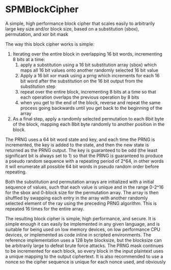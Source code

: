 # SPMBlockCipher
A simple, high performance block cipher that scales easily to arbitrarily large key size and/or block size, based on a substitution (sbox), permutation, and xor bit mask

The way this block cipher works is simple:

1) Iterating over the entire block in overlapping 16 bit words, incrementing 8 bits at a time:
    1) apply a substitution using a 16 bit substitution array (sbox) which maps all 16 bit values onto another randomly selected 16 bit value
    2) Apply a 16 bit xor mask using a prng which increments for each 16 bit word after the substitution on the 16 bit output from the substitution step
    3) repeat over the entire block, incrementing 8 bits at a time so that each operation overlaps the previous operation by 8 bits
    4) when you get to the end of the block, reverse and repeat the same process going backwards until you get back to the beginning of the array
2) As a final step, apply a randomly selected permutation to each 8bit byte of the block, mapping each 8bit byte randomly to another position in the block.

The PRNG uses a 64 bit word state and key, and each time the PRNG is incremented, the key is added to the state, and then the new state is returned as the PRNG output.  The key is guaranteed to be odd (the least significant bit is always set to 1) so that the PRNG is guaranteed to produce a pseudo random sequence with a repeating period of 2^64, in other words it will enumerate all possible 64 bit words in pseudo random order before repeating.

Both the substitution and permutation arrays are initialized with a initial sequence of values, such that each value is unique and in the range 0-2^16 for the sbox and 0-block size for the permutation array.  The array is then shuffled by swapping each entry in the array with another randomly selected element of the ray using the preceding PRNG algorithm.  This is repeated 16 times for the entire array.

The resulting block cipher is simple, high performance, and secure.  It is simple enough it can easily be implemented in any given language, and is suitable for being used on low memory devices, on low performance CPU devices, or implemented as code inline in scripted environments.  The reference implementation uses a 128 byte blocksize, but the blocksize can be arbitrarily large to defeat brute force attacks.  The PRNG mask continues to be incremented for each block, so every block in the input plaintext uses a unique mapping to the output ciphertext.  It is also recommended to use a nonce so the cipher sequence is unique for each nonce used, and obviously 
